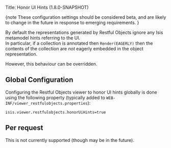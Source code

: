Title: Honor UI Hints (1.8.0-SNAPSHOT)

{note
These configuration settings should be considered beta, and are likely to change in the future in response to emerging requirements.
}

By default the representations generated by Restful Objects ignore any Isis metamodel hints referring to the UI.  
In particular, if a collection is annotated then `Render(EAGERLY)` then the contents of the collection are *not*
eagerly embedded in the object representation.

However, this behaviour can be overridden.

## Global Configuration

Configuring the Restful Objects viewer to honor UI hints globally is done using the
following property (typically added to `WEB-INF/viewer_restfulobjects.properties`):

    isis.viewer.restfulobjects.honorUiHints=true

## Per request

This is not currently supported (though may be in the future).
